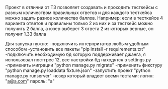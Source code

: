 Проект в отличии от ТЗ позволяет создавать и проходить тесткейсы с разным количеством правильных
ответов и для каждого тесткейса можно задать разное количество баллов. Например: если в тесткейсе 4
варианта ответов и правильны только 2 из них и за тесткейс можно получить 2 балла, а юзер выберет 3 ответа 2 из которых верные, он получит 1.33 балла

Для запуска нужно:
-подключить интерпритатор любым удобным способом
-установить все пакеты "pip install -r requirements.txt"
-подключить необходимую бд которую поддерживает джанга, я использовал постгрес 12, все настройки бд находятся в settings.py
-применить миграции "python manage.py migrate"
-применить фикстуру "python manage.py loaddata fixture.json"
-запустить проект "python manage.py runserver"
-юзер который владеет всеми тестами: логин: "a@a.com" пароль: "a"
